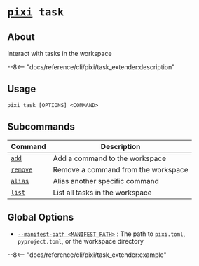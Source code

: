 <!--- This file is autogenerated. Do not edit manually! -->
# <code>[pixi](../pixi.md) task</code>

## About
Interact with tasks in the workspace

--8<-- "docs/reference/cli/pixi/task_extender:description"

## Usage
```
pixi task [OPTIONS] <COMMAND>
```

## Subcommands
| Command | Description |
|---------|-------------|
| [`add`](task/add.md) | Add a command to the workspace |
| [`remove`](task/remove.md) | Remove a command from the workspace |
| [`alias`](task/alias.md) | Alias another specific command |
| [`list`](task/list.md) | List all tasks in the workspace |


## Global Options
- <a id="arg---manifest-path" href="#arg---manifest-path">`--manifest-path <MANIFEST_PATH>`</a>
:  The path to `pixi.toml`, `pyproject.toml`, or the workspace directory

--8<-- "docs/reference/cli/pixi/task_extender:example"
